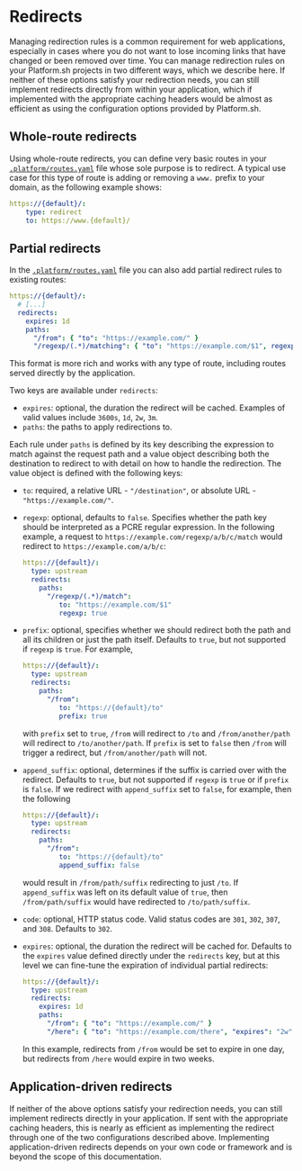# Redirects

Managing redirection rules is a common requirement for web applications,
especially in cases where you do not want to lose incoming links that have
changed or been removed over time. You can manage redirection rules on your
Platform.sh projects in two different ways, which we describe here. If neither
of these options satisfy your redirection needs, you can still implement redirects
directly from within your application, which if implemented with the appropriate caching headers
would be almost as efficient as using the configuration options provided by Platform.sh.

## Whole-route redirects

Using whole-route redirects, you can define very basic routes in your [`.platform/routes.yaml`](/configuration/routes.md)
file whose sole purpose is to redirect. A typical use case for this type of route is adding or removing a `www.`
prefix to your domain, as the following example shows:

```yaml
https://{default}/:
    type: redirect
    to: https://www.{default}/
```

## Partial redirects

In the [`.platform/routes.yaml`](routes-yaml.html) file you can also add partial redirect rules
to existing routes:

```yaml
https://{default}/:
  # [...]
  redirects:
    expires: 1d
    paths:
      "/from": { "to": "https://example.com/" }
      "/regexp/(.*)/matching": { "to": "https://example.com/$1", regexp: true }
```

This format is more rich and works with any type of route, including routes served directly by the application.

Two keys are available under `redirects`:

 * `expires`: optional, the duration the redirect will be cached. Examples of valid values include `3600s`, `1d`, `2w`, `3m`.
 * `paths`: the paths to apply redirections to.

Each rule under `paths` is defined by its key describing the expression to match against the
request path and a value object describing both the destination to redirect to with
detail on how to handle the redirection. The value object is defined with the following
keys:

 * `to`: required, a relative URL - `"/destination"`, or absolute URL - `"https://example.com/"`.
 * `regexp`: optional, defaults to `false`. Specifies whether the path key should be interpreted as
   a PCRE regular expression. In the following example, a request to `https://example.com/regexp/a/b/c/match`
   would redirect to `https://example.com/a/b/c`:

   ```yaml
   https://{default}/:
     type: upstream
     redirects:
       paths:
         "/regexp/(.*)/match":
            to: "https://example.com/$1"
            regexp: true
   ```

 * `prefix`: optional, specifies whether we should redirect both the path and all its children or just the path itself. Defaults to `true`, but not supported if `regexp` is `true`. For example,

   ```yaml
   https://{default}/:
     type: upstream
     redirects:
       paths:
         "/from":
            to: "https://{default}/to"
            prefix: true
   ```
   with `prefix` set to `true`, `/from` will redirect to `/to` and `/from/another/path` will redirect to `/to/another/path`.
   If `prefix` is set to `false` then `/from` will trigger a redirect, but `/from/another/path` will not.

 * `append_suffix`: optional, determines if the suffix is carried over with the redirect. Defaults to `true`, but not supported if `regexp` is `true` or if `prefix` is `false`.
   If we redirect with `append_suffix` set to `false`, for example, then the following

   ```yaml
   https://{default}/:
     type: upstream
     redirects:
       paths:
         "/from":
            to: "https://{default}/to"
            append_suffix: false
   ```
   would result in `/from/path/suffix` redirecting to just `/to`. If `append_suffix` was left on its default value of `true`, then `/from/path/suffix` would have redirected to `/to/path/suffix`.

 * `code`: optional, HTTP status code. Valid status codes are `301`, `302`, `307`, and `308`. Defaults to `302`.
 * `expires`: optional, the duration the redirect will be cached for. Defaults to the `expires` value defined directly under the `redirects` key, but at this level we can fine-tune the expiration of individual partial redirects:

   ```yaml
   https://{default}/:
     type: upstream
     redirects:
       expires: 1d
       paths:
         "/from": { "to": "https://example.com/" }
         "/here": { "to": "https://example.com/there", "expires": "2w" }
   ```
   In this example, redirects from `/from` would be set to expire in one day, but redirects from `/here` would
   expire in two weeks.


## Application-driven redirects

If neither of the above options satisfy your redirection needs, you can still
implement redirects directly in your application. If sent with the appropriate
caching headers, this is nearly as efficient as implementing the redirect through
one of the two configurations described above. Implementing application-driven
redirects depends on your own code or framework and is beyond the scope of this
documentation.

